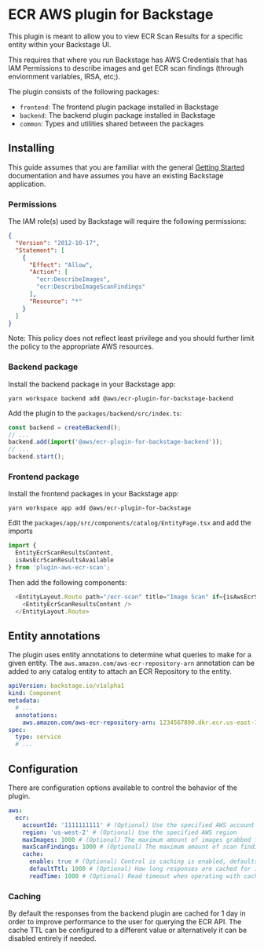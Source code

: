 # ECR AWS plugin for Backstage

This plugin is meant to allow you to view ECR Scan Results for a specific entity within your Backstage UI. 

This requires that where you run Backstage has AWS Credentials that has IAM Permissions to describe images and get ECR scan findings (through enviornment variables, IRSA, etc;).

The plugin consists of the following packages:

- `frontend`: The frontend plugin package installed in Backstage
- `backend`: The backend plugin package installed in Backstage
- `common`: Types and utilities shared between the packages

## Installing

This guide assumes that you are familiar with the general [Getting Started](../../docs/getting-started.md) documentation and have assumes you have an existing Backstage application.

### Permissions

The IAM role(s) used by Backstage will require the following permissions:

```json
{
  "Version": "2012-10-17",
  "Statement": [
    {
      "Effect": "Allow",
      "Action": [
        "ecr:DescribeImages",
        "ecr:DescribeImageScanFindings"
      ],
      "Resource": "*"
    }
  ]
}
```

Note: This policy does not reflect least privilege and you should further limit the policy to the appropriate AWS resources.

### Backend package

Install the backend package in your Backstage app:

```shell
yarn workspace backend add @aws/ecr-plugin-for-backstage-backend
```

Add the plugin to the `packages/backend/src/index.ts`:

```typescript
const backend = createBackend();
// ...
backend.add(import('@aws/ecr-plugin-for-backstage-backend'));
// ...
backend.start();
```

### Frontend package

Install the frontend packages in your Backstage app:

```shell
yarn workspace app add @aws/ecr-plugin-for-backstage
```
Edit the `packages/app/src/components/catalog/EntityPage.tsx` and add the imports

```typescript jsx
import {
  EntityEcrScanResultsContent, 
  isAwsEcrScanResultsAvailable 
} from 'plugin-aws-ecr-scan';
```

Then add the following components:

```typescript jsx
  <EntityLayout.Route path="/ecr-scan" title="Image Scan" if={isAwsEcrScanResultsAvailable}>
    <EntityEcrScanResultsContent />
  </EntityLayout.Route>
```

## Entity annotations

The plugin uses entity annotations to determine what queries to make for a given entity. The `aws.amazon.com/aws-ecr-repository-arn` annotation can be added to any catalog entity to attach an ECR Repository to the entity.

```yaml
apiVersion: backstage.io/v1alpha1
kind: Component
metadata:
  # ...
  annotations:
    aws.amazon.com/aws-ecr-repository-arn: 1234567890.dkr.ecr.us-east-1.amazonaws.com/example-website
spec:
  type: service
  # ...
```

## Configuration

There are configuration options available to control the behavior of the plugin.

```yaml
aws:
  ecr:
    accountId: '1111111111' # (Optional) Use the specified AWS account ID
    region: 'us-west-2' # (Optional) Use the specified AWS region
    maxImages: 1000 # (Optional) The maximum amount of images grabbed for a repository.
    maxScanFindings: 1000 # (Optional) The maximum amount of scan findings grabbed for an individual image.
    cache:
      enable: true # (Optional) Control is caching is enabled, defaults to true
      defaultTtl: 1000 # (Optional) How long responses are cached for in milliseconds, defaults to 1 day
      readTime: 1000 # (Optional) Read timeout when operating with cache in milliseconds, defaults to 1000 ms
```

### Caching

By default the responses from the backend plugin are cached for 1 day in order to improve performance to the user for querying the ECR API. The cache TTL can be configured to a different value or alternatively it can be disabled entirely if needed.
